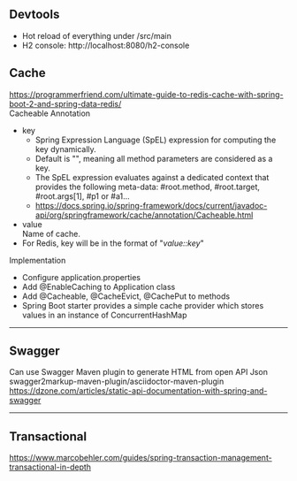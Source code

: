 ## Devtools
- Hot reload of everything under /src/main  
- H2 console: http://localhost:8080/h2-console  

## Cache 
https://programmerfriend.com/ultimate-guide-to-redis-cache-with-spring-boot-2-and-spring-data-redis/  
Cacheable Annotation
- key  
  - Spring Expression Language (SpEL) expression for computing the key dynamically.  
  - Default is "", meaning all method parameters are considered as a key.  
  - The SpEL expression evaluates against a dedicated context that provides the following meta-data: #root.method, #root.target, #root.args[1], #p1 or #a1...
  - https://docs.spring.io/spring-framework/docs/current/javadoc-api/org/springframework/cache/annotation/Cacheable.html
- value  
  Name of cache. 
- For Redis, key will be in the format of "*value::key*"

Implementation
- Configure application.properties
- Add @EnableCaching to Application class
- Add @Cacheable, @CacheEvict, @CachePut to methods
- Spring Boot starter provides a simple cache provider which stores values in an instance of ConcurrentHashMap

---
## Swagger
Can use Swagger Maven plugin to generate HTML from open API Json  
swagger2markup-maven-plugin/asciidoctor-maven-plugin  
https://dzone.com/articles/static-api-documentation-with-spring-and-swagger  

---
## Transactional
https://www.marcobehler.com/guides/spring-transaction-management-transactional-in-depth  
